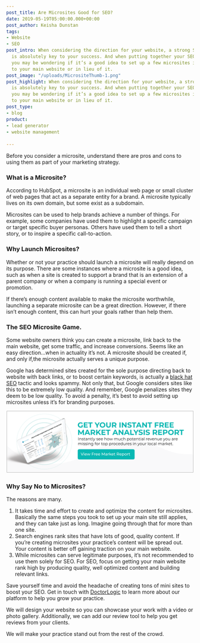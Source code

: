```yaml
---
post_title: Are Microsites Good for SEO?
date: 2019-05-19T05:00:00.000+00:00
post_author: Keisha Dunstan
tags:
- Website
- SEO
post_intro: When considering the direction for your website, a strong SEO strategy
  is absolutely key to your success. And when putting together your SEO campaign,
  you may be wondering if it’s a good idea to set up a few microsites in addition
  to your main website or in lieu of it.
post_image: "/uploads/MicrositeThumb-1.png"
post_highlight: When considering the direction for your website, a strong SEO strategy
  is absolutely key to your success. And when putting together your SEO campaign,
  you may be wondering if it’s a good idea to set up a few microsites in addition
  to your main website or in lieu of it.
post_type:
- blog
product:
- lead generator
- website management

---
```

Before you consider a microsite, understand there are pros and cons to using them as part of your marketing strategy.

### What is a Microsite?

According to HubSpot, a microsite is an individual web page or small cluster of web pages that act as a separate entity for a brand. A microsite typically lives on its own domain, but some exist as a subdomain.

Microsites can be used to help brands achieve a number of things. For example, some companies have used them to highlight a specific campaign or target specific buyer personas. Others have used them to tell a short story, or to inspire a specific call-to-action.

### Why Launch Microsites?

Whether or not your practice should launch a microsite will really depend on its purpose. There are some instances where a microsite is a good idea, such as when a site is created to support a brand that is an extension of a parent company or when a company is running a special event or promotion.

If there’s enough content available to make the microsite worthwhile, launching a separate microsite can be a great direction. However, if there isn’t enough content, this can hurt your goals rather than help them.

### The SEO Microsite Game.

Some website owners think you can create a microsite, link back to the main website, get some traffic, and increase conversions. Seems like an easy direction…when in actuality it’s not. A microsite should be created if, and only if,the microsite actually serves a unique purpose.

Google has determined sites created for the sole purpose directing back to website with back links, or to boost certain keywords, is actually a [black hat SEO](https://www.wordstream.com/black-hat-seo) tactic and looks spammy. Not only that, but Google considers sites like this to be extremely low quality. And remember, Google penalizes sites they deem to be low quality. To avoid a penalty, it’s best to avoid setting up microsites unless it’s for branding purposes.

[![Get Your Free Market Analysis](/uploads/analysis.png "Get Your Free Market Analysis")](https://doctorlogic.com/analysis?utm_campaign=Market%20Analysis&utm_source=Market%20Analysis&utm_medium=Market%20Analysis%20CTA "Get Your Free Market Analysis")

### Why Say No to Microsites?

The reasons are many.

1. It takes time and effort to create and optimize the content for microsites. Basically the same steps you took to set up your main site still applies, and they can take just as long. Imagine going through that for more than one site.
2. Search engines rank sites that have lots of good, quality content. If you’re creating microsites your practice’s content will be spread out. Your content is better off gaining traction on your main website.
3. While microsites can serve legitimate purposes, it’s not recommended to use them solely for SEO. For SEO, focus on getting your main website rank high by producing quality, well optimized content and building relevant links.

Save yourself time and avoid the headache of creating tons of mini sites to boost your SEO. Get in touch with [DoctorLogic](https://doctorlogic.com/) to learn more about our platform to help you grow your practice.

We will design your website so you can showcase your work with a video or photo gallery. Additionally, we can add our review tool to help you get reviews from your clients.

We will make your practice stand out from the rest of the crowd.